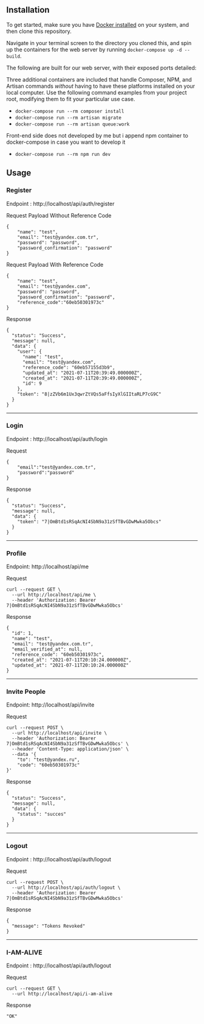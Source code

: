## Installation

To get started, make sure you have [Docker installed](https://docs.docker.com/docker-for-mac/install/) on your system, and then clone this repository.

Navigate in your terminal screen to the directory you cloned this, and spin up the containers for the web server by running `docker-compose up -d --build`.

The following are built for our web server, with their exposed ports detailed:

Three additional containers are included that handle Composer, NPM, and Artisan commands *without* having to have these platforms installed on your local computer. Use the following command examples from your project root, modifying them to fit your particular use case.

- `docker-compose run --rm composer install`
- `docker-compose run --rm artisan migrate`
- `docker-compose run --rm artisan queue:work`

Front-end side does not developed by me but i append npm container to docker-compose in case you want to develop it
- `docker-compose run --rm npm run dev`


## Usage

###   Register

Endpoint : http://localhost/api/auth/register

Request Payload Without Reference Code

    {
    	"name": "test",
    	"email": "test@yandex.com.tr",
    	"password": "password",
    	"password_confirmation": "password"
    }

Request Payload With Reference Code

    {
    	"name": "test",
    	"email": "test@yandex.com",
    	"password": "password",
    	"password_confirmation": "password",
    	"reference_code":"60eb50301973c"
    }

Response

    {
      "status": "Success",
      "message": null,
      "data": {
        "user": {
          "name": "test",
          "email": "test@yandex.com",
          "reference_code": "60eb57155d3b9",
          "updated_at": "2021-07-11T20:39:49.000000Z",
          "created_at": "2021-07-11T20:39:49.000000Z",
          "id": 9
        },
        "token": "8|zZVb6m1Ux3qwrZtVQs5aFfsIyXlGIItaRLP7cG9C"
      }
    }

------

### Login

Endpoint : http://localhost/api/auth/login

Request

    {
        "email":"test@yandex.com.tr",
        "password":"password"
    }

Response

    {
      "status": "Success",
      "message": null,
      "data": {
        "token": "7|OmBtd1sRSqAcNI4SbN9a31zSfTBvGDwMwka5Obcs"
      }
    }

------

### Profile

Endpoint: http://localhost/api/me

Request

    curl --request GET \
      --url http://localhost/api/me \
      --header 'Authorization: Bearer 7|OmBtd1sRSqAcNI4SbN9a31zSfTBvGDwMwka5Obcs'

Response

    {
      "id": 1,
      "name": "test",
      "email": "test@yandex.com.tr",
      "email_verified_at": null,
      "reference_code": "60eb50301973c",
      "created_at": "2021-07-11T20:10:24.000000Z",
      "updated_at": "2021-07-11T20:10:24.000000Z"
    }

------

### Invite People

Endpoint: http://localhost/api/invite

Request

    curl --request POST \
      --url http://localhost/api/invite \
      --header 'Authorization: Bearer 7|OmBtd1sRSqAcNI4SbN9a31zSfTBvGDwMwka5Obcs' \
      --header 'Content-Type: application/json' \
      --data '{
        "to": "test@yandex.ru",
        "code": "60eb50301973c"
    }'

Response

    {
      "status": "Success",
      "message": null,
      "data": {
        "status": "succes"
      }
    }

------

### Logout

Endpoint : http://localhost/api/auth/logout

Request

    curl --request POST \
      --url http://localhost/api/auth/logout \
      --header 'Authorization: Bearer 7|OmBtd1sRSqAcNI4SbN9a31zSfTBvGDwMwka5Obcs'

Response

    {
      "message": "Tokens Revoked"
    }

------

### I-AM-ALIVE

Endpoint : http://localhost/api/auth/logout

Request

    curl --request GET \
      --url http://localhost/api/i-am-alive

Response

    "OK"